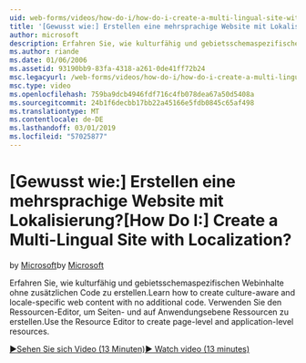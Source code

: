 ```yaml
---
uid: web-forms/videos/how-do-i/how-do-i-create-a-multi-lingual-site-with-localization
title: '[Gewusst wie:] Erstellen eine mehrsprachige Website mit Lokalisierung? | Microsoft-Dokumentation'
author: microsoft
description: Erfahren Sie, wie kulturfähig und gebietsschemaspezifischen Webinhalte ohne zusätzlichen Code zu erstellen. Verwenden Sie den Ressourcen-Editor, um Seiten- und auf Anwendungsebene erstellen...
ms.author: riande
ms.date: 01/06/2006
ms.assetid: 93190bb9-83fa-4318-a261-0de41ff72b24
msc.legacyurl: /web-forms/videos/how-do-i/how-do-i-create-a-multi-lingual-site-with-localization
msc.type: video
ms.openlocfilehash: 759ba9dcb4946fdf716c4fb078dea67a50d5408a
ms.sourcegitcommit: 24b1f6decbb17bb22a45166e5fdb0845c65af498
ms.translationtype: MT
ms.contentlocale: de-DE
ms.lasthandoff: 03/01/2019
ms.locfileid: "57025877"
---
```

<a name="how-do-i-create-a-multi-lingual-site-with-localization"></a><span data-ttu-id="cae5e-105">[Gewusst wie:] Erstellen eine mehrsprachige Website mit Lokalisierung?</span><span class="sxs-lookup"><span data-stu-id="cae5e-105">[How Do I:] Create a Multi-Lingual Site with Localization?</span></span>
====================
<span data-ttu-id="cae5e-106">by [Microsoft](https://github.com/microsoft)</span><span class="sxs-lookup"><span data-stu-id="cae5e-106">by [Microsoft](https://github.com/microsoft)</span></span>

<span data-ttu-id="cae5e-107">Erfahren Sie, wie kulturfähig und gebietsschemaspezifischen Webinhalte ohne zusätzlichen Code zu erstellen.</span><span class="sxs-lookup"><span data-stu-id="cae5e-107">Learn how to create culture-aware and locale-specific web content with no additional code.</span></span> <span data-ttu-id="cae5e-108">Verwenden Sie den Ressourcen-Editor, um Seiten- und auf Anwendungsebene Ressourcen zu erstellen.</span><span class="sxs-lookup"><span data-stu-id="cae5e-108">Use the Resource Editor to create page-level and application-level resources.</span></span>

[<span data-ttu-id="cae5e-109">&#9654;Sehen Sie sich Video (13 Minuten)</span><span class="sxs-lookup"><span data-stu-id="cae5e-109">&#9654; Watch video (13 minutes)</span></span>](https://channel9.msdn.com/Blogs/ASP-NET-Site-Videos/how-do-i-create-a-multi-lingual-site-with-localization)
